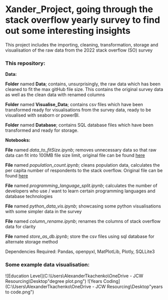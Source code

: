 # Xander_Project, going through the stack overflow yearly survey to find out some interesting insights
This project includes the importing, cleaning, transformation, storage and visualisation of the raw data from the 2022 stack overflow (SO) survey

### This repository: 
**Data:**

**Folder** named **Data**; contains, unsurprisingly, the raw data which has been cleaned to fit the max gitHub file size. This contains the original survey data as well as the clean data with renamed columns

**Folder** named **Visualise_Data**; contains csv files which have been transformed ready for visualisations from the survey data, ready to be visualised with seaborn or powerBI.

**Folder** named **Database**; contains SQL database files which have been transformed and ready for storage.

**Notebooks:**

**File** named *data_to_fitSize.ipynb*; removes unnecessary data so that raw data can fit into 100MB file size limit, original file can be found [here](https://insights.stackoverflow.com/survey)

**File** named *population_count.ipynb*; cleans population data, calculates the per capita number of respondents to the stack overflow. Original file can be found [here](https://data.worldbank.org/indicator/SP.POP.TOTL)

**File** named *programming_language_split.ipynb*; calculates the number of developers who use / want to learn certain programming languages and database technologies

**File** named *python_data_vis.ipynb*; showcasing some python visualisations with some simpler data in the survey

**File** named *column_rename.ipynb*; renames the columns of stack overflow data for clarity

**File** named *store_as_db.ipynb*; store the csv files using sql database for alternate storage method

Dependencies Required:
Pandas, 
openpyxl, 
MatPlotLib, 
Plotly, 
SQLLite3

### Some example data visualisation: 
![Education Level](C:\Users\AlexanderTkachenko\OneDrive - JCW Resourcing\Desktop\"degree plot.png")
![Years Coding](C:\Users\AlexanderTkachenko\OneDrive - JCW Resourcing\Desktop\"years to code.png")